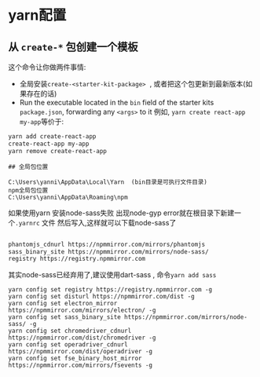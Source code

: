 # yarn配置

## 从 `create-*` 包创建一个模板

这个命令让你做两件事情:

- 全局安装`create-<starter-kit-package>`  , 或者把这个包更新到最新版本(如果存在的话)
- Run the executable located in the `bin` field of the starter kits `package.json`, forwarding any `<args>` to it
例如, `yarn create react-app my-app`等价于:

```bash
yarn add create-react-app
create-react-app my-app
yarn remove create-react-app
```

```text
## 全局包位置

C:\Users\yanni\AppData\Local\Yarn  (bin目录是可执行文件目录)
npm全局包位置
C:\Users\yanni\AppData\Roaming\npm

```


如果使用yarn 安装node-sass失败 出现node-gyp error就在根目录下新建一个`.yarnrc` 文件
然后写入,这样就可以下载node-sass了

```bash

phantomjs_cdnurl https://npmmirror.com/mirrors/phantomjs
sass_binary_site https://npmmirror.com/mirrors/node-sass/
registry https://registry.npmmirror.com

```

其实node-sass已经弃用了,建议使用dart-sass , 命令`yarn add sass`
​

```shell
yarn config set registry https://registry.npmmirror.com -g
yarn config set disturl https://npmmirror.com/dist -g
yarn config set electron_mirror https://npmmirror.com/mirrors/electron/ -g
yarn config set sass_binary_site https://npmmirror.com/mirrors/node-sass/ -g
yarn config set chromedriver_cdnurl https://npmmirror.com/dist/chromedriver -g
yarn config set operadriver_cdnurl https://npmmirror.com/dist/operadriver -g
yarn config set fse_binary_host_mirror https://npmmirror.com/mirrors/fsevents -g
```
